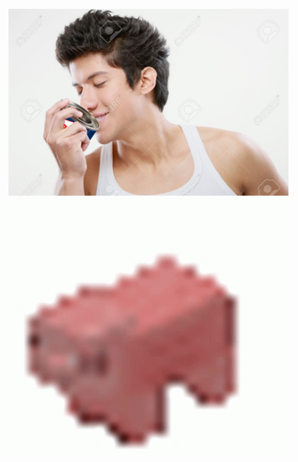 ![Fortunate Son](https://github.com/Diego-Lagos/Claves-para-la-dominacion-mundial/blob/main/Fortunate%20Son.png?)
![Spinning Pig](https://github.com/Diego-Lagos/Claves-para-la-dominacion-mundial/blob/main/Important%20Pic.gif?)
